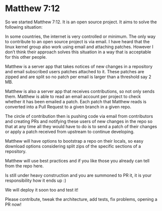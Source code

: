 Matthew 7:12
============

So we started Matthew 7:12. It is an open source project. It aims to solve the following situation:

In some countries, the internet is very controlled or minimum. The only way to contribute to an open source project is via email. I have heard that the linux kernel group also work using email and attaching patches. However I don’t think their approach solves this situation in a way that is acceptable for this other people.

Matthew is a server app that takes notices of new changes in a repository and email subscribed users patches attached to it. These patches are zipped and are split so no patch per email is larger than a threshold say 2 MB.

Matthew is also a server app that receives contributions, so not only sends them. Matthew is able to read an email account per project to check whether it has been emailed a patch. Each patch that Matthew reads is converted into a Pull Request to a given branch in a given repo.

The circle of contribution then is pushing code via email from contributors and creating PRs and notifying these users of new changes in the repo so that at any time all they would have to do is to send a patch of their changes or apply a patch received from upstream to continue developing.

Matthew will have options to bootstrap a repo on their locals, so easy download options considering split zips of the specific sections of a repository.

Matthew will use best practices and if you like those you already can tell from the repo here.

Is still under heavy construction and you are summoned to PR it, it is your responsibility how it ends up :)

We will deploy it soon too and test it!

Please contribute, tweak the architecture, add tests, fix problems, opening a PR now!

